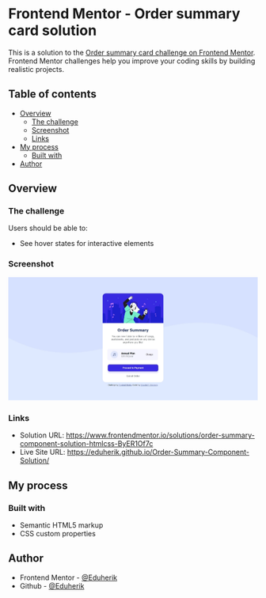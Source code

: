 # Frontend Mentor - Order summary card solution

This is a solution to the [Order summary card challenge on Frontend Mentor](https://www.frontendmentor.io/challenges/order-summary-component-QlPmajDUj). Frontend Mentor challenges help you improve your coding skills by building realistic projects. 

## Table of contents

- [Overview](#overview)
  - [The challenge](#the-challenge)
  - [Screenshot](#screenshot)
  - [Links](#links)
- [My process](#my-process)
  - [Built with](#built-with)
- [Author](#author)

## Overview

### The challenge

Users should be able to:

- See hover states for interactive elements

### Screenshot

![](screenshot.jpeg)

### Links

- Solution URL: https://www.frontendmentor.io/solutions/order-summary-component-solution-htmlcss-ByER1Of7c
- Live Site URL: https://eduherik.github.io/Order-Summary-Component-Solution/

## My process

### Built with

- Semantic HTML5 markup
- CSS custom properties

## Author

- Frontend Mentor - [@Eduherik](https://www.frontendmentor.io/profile/Eduherik)
- Github - [@Eduherik](https://github.com/Eduherik)
